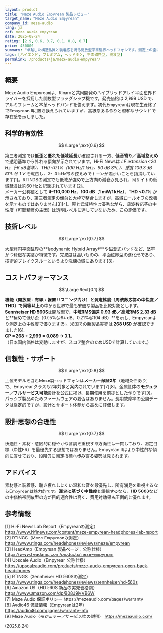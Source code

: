 ```yaml
---
layout: product
title: "Meze Audio Empyrean 製品レビュー"
target_name: "Meze Audio Empyrean"
company_id: meze-audio
lang: ja
ref: meze-audio-empyrean
date: 2025-08-24
rating: [2.9, 0.6, 0.7, 0.1, 0.8, 0.7]
price: 450000
summary: "卓越した構造品質と装着感を誇る開放型平面磁界ヘッドフォンです。測定上の歪は非常に低い一方、周波数応答は温和で高域が控えめであり、厳密な中性基準には届きません。測定性能で同等以上の製品が大幅に安価に入手できるため、コストパフォーマンスは極めて低評価です。"
tags: [ハイエンド, プレミアム, ヘッドホン, 平面磁界型, 開放型]
permalink: /products/ja/meze-audio-empyrean/
---
```

## 概要

Meze Audio Empyreanは、Rinaroと共同開発のハイブリッドアレイ平面磁界ドライバーを採用した開放型フラッグシップ機です。発売価格は 2,999 USD で、アルミフレームと本革ヘッドバンドを備えます。初代Empyreanは現在生産終了でEmpyrean IIに置き換えられていますが、高級感ある作りと温和なサウンドで存在感を示しました。

## 科学的有効性

$$ \Large \text{0.6} $$

第三者測定では**低歪**と**優れた低域延長**が確認される一方、**低音寄り／高域控えめ**で透明基準から外れる傾向が示されています。Hi-Fi Newsは *LF extension <20 Hz（–6 dB基準）、THD <0.1%（100 Hz/1 kHz、90 dB SPL）、感度 109.3 dB SPL @ 1 V* を報告し、2～3 kHz帯の控えめでトーンが温かいことを指摘しています[1]。RTINGSの測定でも低域が強めで上方向の減衰が見られ、同サイトの低域延長は約60 Hzと記録されています[2]。  
メーカー公称値として **4–110,000 Hz**、**100 dB（1 mW/1 kHz）**、**THD <0.1%** が示されており、第三者測定の傾向と大枠で整合しますが、高域ロールオフの改善を示すものではありません[3][4]。歪と低域特性は優秀ながら、周波数応答の中性度（可聴精度の主因）は透明レベルに達していないため、この評価です。

## 技術レベル

$$ \Large \text{0.7} $$

大型楕円平面磁界の**Isodynamic Hybrid Array®**や磁着式パッドなど、堅牢かつ精緻な実装が特徴です。完成度は高いものの、平面磁界型の進化形であり、技術的ブレイクスルーというより洗練の域にあります[3]。

## コストパフォーマンス

$$ \Large \text{0.1} $$

**機能（開放型・有線・据置リスニング向け）と測定性能（周波数応答の中性度／THD）で同等以上**の中から世界で最も安価な製品を比較対象とします。**Sennheiser HD 560S**は開放型で、**中域RMS偏差 0.93 dB／高域RMS 2.33 dB** と**極めて低い歪（0.05%＠94 dB、0.21%＠104 dB）**を示し、Empyreanより測定上の中性度で優ります[5]。米国での新製品実売は **268 USD** が確認できました[6]。  
**CP = 268 ÷ 2,999 = 0.089 → 0.1**。  
（日本国内価格は変動しますが、スコア整合のためUSDで計算しています。）

## 信頼性・サポート

$$ \Large \text{0.8} $$

上位モデルを含むMeze製ヘッドフォンは**メーカー保証2年**（地域条件あり）で、Empyreanクラスも2年対象と案内されています[7][8]。金属筐体の**モジュラー／フルサービス可能**設計を公式に掲げ、長期使用を前提とした作りです[9]。パッシブ製品のためファームウェアの要否はありません。長期故障率の公開データは限定的ですが、設計とサポート体制から高めに評価します。

## 設計思想の合理性

$$ \Large \text{0.7} $$

快適性・素材・意図的に穏やかな音調を重視する方向性は一貫しており、測定目標（中性FR）を最優先する思想ではありません。Empyrean IIはより中性的な傾向に寄せており、段階的に測定指標へ歩み寄る姿勢は見られます。

## アドバイス

素材感と装着感、聴き疲れしにくい温和な音を最優先し、所有満足を重視するならEmpyreanは魅力的です。**測定に基づく中性度**を重視するなら、**HD 560S**などの中価格帯開放型の方が目的適合性は高く、費用対効果も圧倒的に優れます。

## 参考情報

[1] Hi-Fi News Lab Report（Empyreanの測定） https://www.hifinews.com/content/meze-empyrean-headphones-lab-report  
[2] RTINGS（Meze Empyreanの測定） https://www.rtings.com/headphones/reviews/meze/empyrean  
[3] HeadAmp（Empyrean 製品ページ：公称仕様） https://www.headamp.com/products/meze-empyrean  
[4] Upscale Audio（Empyrean 公称仕様） https://upscaleaudio.com/products/meze-audio-empyrean-open-back-headphones  
[5] RTINGS（Sennheiser HD 560Sの測定） https://www.rtings.com/headphones/reviews/sennheiser/hd-560s  
[6] Amazon US（HD 560S 新品の実売価格例） https://www.amazon.com/dp/B08J9MVB6W  
[7] Meze Audio 保証ポリシー https://mezeaudio.com/pages/warranty  
[8] Audio46 保証情報（Empyreanは2年） https://audio46.com/pages/warranty-info  
[9] Meze Audio（モジュラー／サービス性の説明） https://mezeaudio.com/

(2025.8.24)

